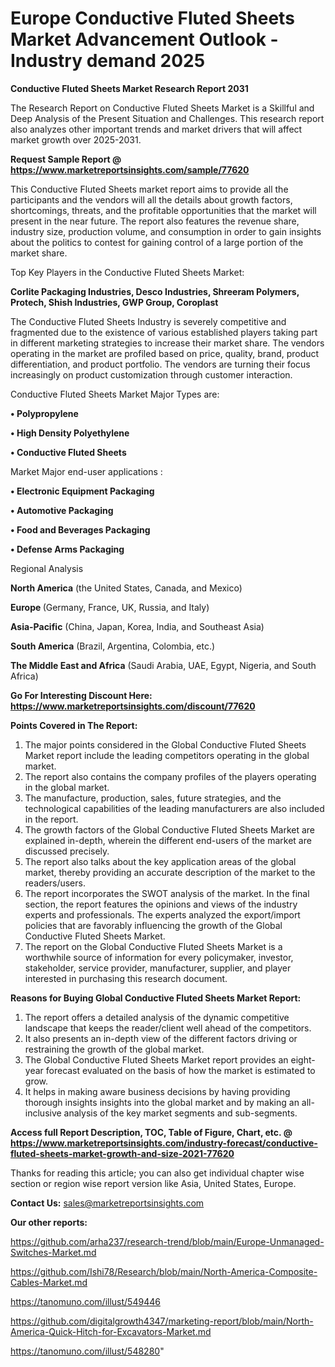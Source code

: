 # Europe Conductive Fluted Sheets Market Advancement Outlook - Industry demand 2025

<strong>Conductive Fluted Sheets Market Research Report 2031</strong>

The Research Report on Conductive Fluted Sheets Market is a Skillful and Deep Analysis of the Present Situation and Challenges. This research report also analyzes other important trends and market drivers that will affect market growth over 2025-2031.

<strong>Request Sample Report @ <a href=https://www.marketreportsinsights.com/sample/77620>https://www.marketreportsinsights.com/sample/77620</a></strong>

This Conductive Fluted Sheets market report aims to provide all the participants and the vendors will all the details about growth factors, shortcomings, threats, and the profitable opportunities that the market will present in the near future. The report also features the revenue share, industry size, production volume, and consumption in order to gain insights about the politics to contest for gaining control of a large portion of the market share.

Top Key Players in the Conductive Fluted Sheets Market:

<strong>Corlite Packaging Industries, Desco Industries, Shreeram Polymers, Protech, Shish Industries, GWP Group, Coroplast</strong>

The Conductive Fluted Sheets Industry is severely competitive and fragmented due to the existence of various established players taking part in different marketing strategies to increase their market share. The vendors operating in the market are profiled based on price, quality, brand, product differentiation, and product portfolio. The vendors are turning their focus increasingly on product customization through customer interaction.

Conductive Fluted Sheets Market Major Types are:

<strong>• Polypropylene

• High Density Polyethylene

• Conductive Fluted Sheets</strong>

Market Major end-user applications :

<strong>• Electronic Equipment Packaging

• Automotive Packaging

• Food and Beverages Packaging

• Defense Arms Packaging</strong>

Regional Analysis

</u><strong><b>North America</b></strong> (the United States, Canada, and Mexico)

<strong><b>Europe </b></strong>(Germany, France, UK, Russia, and Italy)

<strong><b>Asia-Pacific</b></strong> (China, Japan, Korea, India, and Southeast Asia)

<strong><b>South America</b></strong> (Brazil, Argentina, Colombia, etc.)

<strong><b>The Middle East and Africa</b></strong> (Saudi Arabia, UAE, Egypt, Nigeria, and South Africa)

<strong>Go For Interesting Discount Here: <a href=https://www.marketreportsinsights.com/discount/77620>https://www.marketreportsinsights.com/discount/77620</a></strong>

<strong>Points Covered in The Report:</strong>
<ol>
  <li>The major points considered in the Global Conductive Fluted Sheets Market report include the leading competitors operating in the global market.</li>
  <li>The report also contains the company profiles of the players operating in the global market.</li>
  <li>The manufacture, production, sales, future strategies, and the technological capabilities of the leading manufacturers are also included in the report.</li>
  <li>The growth factors of the Global Conductive Fluted Sheets Market are explained in-depth, wherein the different end-users of the market are discussed precisely.</li>
  <li>The report also talks about the key application areas of the global market, thereby providing an accurate description of the market to the readers/users.</li>
  <li>The report incorporates the SWOT analysis of the market. In the final section, the report features the opinions and views of the industry experts and professionals. The experts analyzed the export/import policies that are favorably influencing the growth of the Global Conductive Fluted Sheets Market.</li>
  <li>The report on the Global Conductive Fluted Sheets Market is a worthwhile source of information for every policymaker, investor, stakeholder, service provider, manufacturer, supplier, and player interested in purchasing this research document.</li>
</ol>
<strong>Reasons for Buying Global Conductive Fluted Sheets Market Report:</strong>

<ol>
  <li>The report offers a detailed analysis of the dynamic competitive landscape that keeps the reader/client well ahead of the competitors.</li>
  <li>It also presents an in-depth view of the different factors driving or restraining the growth of the global market.</li>
  <li>The Global Conductive Fluted Sheets Market report provides an eight-year forecast evaluated on the basis of how the market is estimated to grow.</li>
  <li>It helps in making aware business decisions by having providing thorough insights insights into the global market and by making an all-inclusive analysis of the key market segments and sub-segments.</li>
</ol>
<strong>Access full Report Description, TOC, Table of Figure, Chart, etc. @ <a href=https://www.marketreportsinsights.com/industry-forecast/conductive-fluted-sheets-market-growth-and-size-2021-77620>https://www.marketreportsinsights.com/industry-forecast/conductive-fluted-sheets-market-growth-and-size-2021-77620</a></strong>


Thanks for reading this article; you can also get individual chapter wise section or region wise report version like Asia, United States, Europe.

<strong>Contact Us:</strong>
sales@marketreportsinsights.com

<strong>Our other reports:</strong>

<a href=https://github.com/arha237/research-trend/blob/main/Europe-Unmanaged-Switches-Market.md>https://github.com/arha237/research-trend/blob/main/Europe-Unmanaged-Switches-Market.md</a>

<a href=https://github.com/Ishi78/Research/blob/main/North-America-Composite-Cables-Market.md>https://github.com/Ishi78/Research/blob/main/North-America-Composite-Cables-Market.md</a>

<a href=https://tanomuno.com/illust/549446>https://tanomuno.com/illust/549446</a>

<a href=https://github.com/digitalgrowth4347/marketing-report/blob/main/North-America-Quick-Hitch-for-Excavators-Market.md>https://github.com/digitalgrowth4347/marketing-report/blob/main/North-America-Quick-Hitch-for-Excavators-Market.md</a>

<a href=https://tanomuno.com/illust/548280>https://tanomuno.com/illust/548280</a>"

